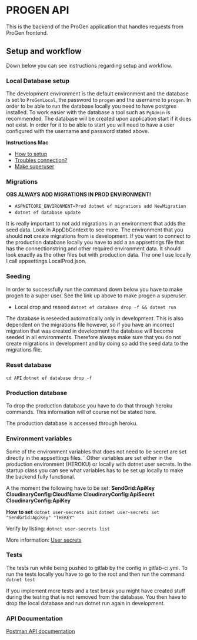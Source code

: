 # PROGEN API
This is the backend of the ProGen application that handles requests
from ProGen frontend. 

## Setup and workflow
Down below you can see instructions regarding setup and workflow.

### Local Database setup
The development environment is the default environment and the database is set to
`ProGenLocal`, the password to `progen` and the username to `progen`. In order to be 
able to run the database locally you need to have postgres installed. To work
easier with the database a tool such as `PgAdmin` is recommended. The database will be
created upon application start if it does not exist. In order for it to be able to start
you will need to have a user configured with the username and password stated above.

**Instructions Mac**
- [How to setup](https://www.codementor.io/@engineerapart/getting-started-with-postgresql-on-mac-osx-are8jcopb)
- [Troubles connection?](https://stackoverflow.com/questions/7695962/postgresql-password-authentication-failed-for-user-postgres/7696398#7696398)
- [Make superuser](https://stackoverflow.com/questions/10757431/postgres-upgrade-a-user-to-be-a-superuser)

### Migrations
**OBS ALWAYS ADD MIGRATIONS IN PROD ENVIRONMENT!** 
* `ASPNETCORE_ENVIRONMENT=Prod dotnet ef migrations add NewMigration`
* `dotnet ef database update`

It is really important to not add migrations in an environment that 
adds the seed data. Look in AppDbContext to see more. The environment that
you should **not** create migrations from is development. 
If you want to connect to the production database locally you have to add a
an appsettings file that has the connectionstring and other required environment data.
It should look exactly as the other files but with production data. 
The one I use locally I call appsettings.LocalProd.json.

### Seeding
In order to successfully run the command down below you have to make progen to a 
super user. See the link up above to make progen a superuser. 

* Local drop and reseed `dotnet ef database drop -f && dotnet run`

The database is reseeded automatically only in development. This is also dependent 
on the migrations file however, so if you have an incorrect migration that was created in
development the database will become seeded in all environments. 
Therefore always make sure that you do not create migrations in development and by doing so
add the seed data to the migrations file. 

### Reset database
`cd API`
`dotnet ef database drop -f`

### Production database
To drop the production database you have to do that through heroku commands.
This information will of course not be stated here. 

The production database is accessed through heroku. 

### Environment variables
Some of the environment variables that does not need to be secret are set directly in the appsettings files.¨
Other variables are set either in the production environment (HEROKU) or locally
with dotnet user secrets. In the startup class you can see what variables has to be set up locally
to make the backend fully functional.

A the moment the following have to be set:
**SendGrid:ApiKey**
**CloudinaryConfig:CloudName**
**CloudinaryConfig:ApiSecret**
**CloudinaryConfig:ApiKey**

**How to set**
`dotnet user-secrets init`
`dotnet user-secrets set "SendGrid:ApiKey" "THEKEY"`

Verify by listing:
`dotnet user-secrets list`

More information:
[User secrets](https://docs.microsoft.com/en-us/aspnet/core/security/app-secrets?view=aspnetcore-5.0&tabs=windows)

### Tests
The tests run while being pushed to gitlab by the config in gitlab-ci.yml.
To run the tests locally you have to go to the root and then run the command `dotnet test`

If you implement more tests and a test break you might have created stuff during the 
testing that is not removed from the database. You then have to drop the local database
and run dotnet run again in development. 

### API Documentation
[Postman API documentation](https://documenter.getpostman.com/view/10905719/TzXtKM79)